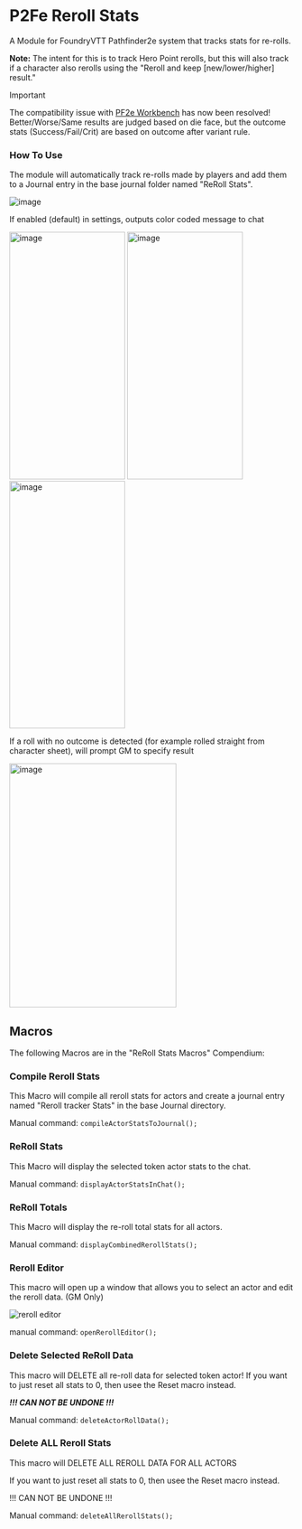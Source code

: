 # P2Fe Reroll Stats
A Module for FoundryVTT Pathfinder2e system that tracks stats for re-rolls. 

**Note:** The intent for this is to track Hero Point rerolls, but this will also track if a character also rerolls using the "Reroll and keep [new/lower/higher] result."

> [!IMPORTANT]
> The compatibility issue with [PF2e Workbench](https://github.com/xdy/xdy-pf2e-workbench) has now been resolved! Better/Worse/Same results are judged based on die face, but the outcome stats (Success/Fail/Crit) are based on outcome after variant rule. 

### How To Use
The module will automatically track re-rolls made by players and add them to a Journal entry in the base journal folder named "ReRoll Stats". 

![image](https://github.com/user-attachments/assets/6a8e408c-7173-4e46-8539-5424089b8060) 

If enabled (default) in settings, outputs color coded message to chat

<img width="205" height="438" alt="image" src="https://github.com/user-attachments/assets/44239794-5306-4de5-8d02-d22e42f7c91c" /> <img width="205" height="438" alt="image" src="https://github.com/user-attachments/assets/2a9617ce-0273-4d31-98be-57fe36efff4c" /> <img width="205" height="438" alt="image" src="https://github.com/user-attachments/assets/3e78d9c3-64e9-4b2d-bd67-93bed9a988c4" />

If a roll with no outcome is detected (for example rolled straight from character sheet), will prompt GM to specify result

<img width="296" height="432" alt="image" src="https://github.com/user-attachments/assets/26ff2d9c-606b-4ccd-b342-86fb7d83cdcd" />

## Macros
The following Macros are in the "ReRoll Stats Macros" Compendium:

### Compile Reroll Stats
This Macro will compile all reroll stats for actors and create a journal entry named "Reroll tracker Stats" in the base Journal directory.

Manual command:
`compileActorStatsToJournal();`

### ReRoll Stats
This Macro will display the selected token actor stats to the chat.

Manual command:
`displayActorStatsInChat();`

### ReRoll Totals
This Macro will display the re-roll total stats for all actors. 

Manual command:
`displayCombinedRerollStats();`

### Reroll Editor
This macro will open up a window that allows you to select an actor and edit the reroll data. (GM Only)

![reroll editor](https://i.ibb.co/DCW0hnQ/Reroll-Data.png)

manual command:
`openRerollEditor();`

### Delete Selected ReRoll Data
This macro will DELETE all re-roll data for selected token actor! If you want to just reset all stats to 0, then usee the Reset macro instead. 

***!!! CAN NOT BE UNDONE !!!***

Manual command:
`deleteActorRollData();`

### Delete ALL Reroll Stats

This macro will DELETE ALL REROLL DATA FOR ALL ACTORS 

If you want to just reset all stats to 0, then usee the Reset macro instead. 

!!! CAN NOT BE UNDONE !!!

Manual command: 
`deleteAllRerollStats();`
